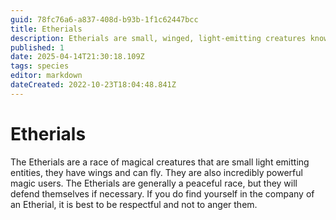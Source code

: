 ```yaml
---
guid: 78fc76a6-a837-408d-b93b-1f1c62447bcc
title: Etherials
description: Etherials are small, winged, light-emitting creatures known for their powerful magic and generally peaceful nature.
published: 1
date: 2025-04-14T21:30:18.109Z
tags: species
editor: markdown
dateCreated: 2022-10-23T18:04:48.841Z
---
```


# Etherials

The Etherials are a race of magical creatures that are small light emitting entities, they have wings and can fly. They are also incredibly powerful magic users. The Etherials are generally a peaceful race, but they will defend themselves if necessary. If you do find yourself in the company of an Etherial, it is best to be respectful and not to anger them.
